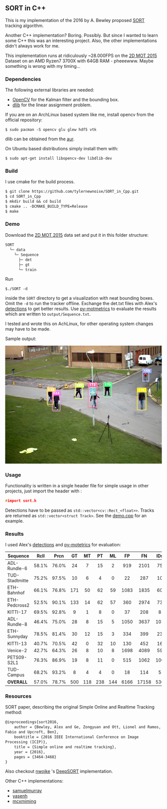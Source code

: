 ## SORT in C++

This is my implementation of the 2016 by A. Bewley proposed
[SORT](https://github.com/abewley/sort) tracking algorithm.

Another C++ implementation? Boring. Possibly. But since I wanted to learn some
C++ this was an interesting project. Also, the other implementations didn't
always work for me.

This implementation runs at ridiculously ~28.000FPS on the
[2D MOT 2015](https://motchallenge.net/data/2D_MOT_2015/) Dataset on an AMD 
Ryzen7 3700X with 64GB RAM - pheeewww. Maybe something is wrong with my 
timing...

### Dependencies
The following external libraries are needed:
- [OpenCV](https://www.opencv.org) for the Kalman filter and the bounding box.
- [dlib](http://www.dlib.net) for the linear assignment problem.

If you are on an ArchLinux based system like me, install opencv from the
official repository:
```
$ sudo pacman -S opencv glu glew hdf5 vtk
```
dlib can be obtained from the [aur](https://aur.archlinux.org/packages/dlib/).

On Ubuntu based distributions simply install them with:
```
$ sudo apt-get install libopencv-dev libdlib-dev
```

### Build

I use cmake for the build process.

```
$ git clone https://github.com/tylernewnoise/SORT_in_Cpp.git
$ cd SORT_in_Cpp
$ mkdir build && cd build
$ cmake .. -DCMAKE_BUILD_TYPE=Release
$ make
```

### Demo

Download the [2D MOT 2015](https://motchallenge.net/data/2D_MOT_2015/) data set
and put it in this folder structure:
```
SORT
  └─ data
    └─ Sequence
      ├─ det
      ├─ gt
      └─ train
```
Run
```
$./SORT -d
```
inside the ``SORT`` directory to get a visualization with neat bounding boxes.
Omit the ``-d`` to run the tracker offline. Exchange the det.txt files with
Alex's [detections](https://github.com/abewley/sort/tree/master/data/train) to 
get better results.
Use [py-motmetrics](https://github.com/cheind/py-motmetrics) to evaluate the
results which are written to ``output/Sequence.txt``.

I tested and wrote this on AchLinux, for other operating system changes may
have to be made.

Sample output:

![sample_output](screenshot.jpg)

### Usage

Functionality is written in a single header file for simple usage in other 
projects, just import the header with :
```C++
#import sort.h
```
Detections have to be passed as ``std::vector<cv::Rect_<float>>``. Tracks are 
returned as ``std::vector<struct Track>``.
See the 
[demo.cpp](https://github.com/tylernewnoise/SORT_in_Cpp/blob/main/src/demo.cpp#L120)
for an example.

### Results

I used Alex's [detections](https://github.com/abewley/sort/tree/master/data/train)
and [py-motetrics](https://github.com/cheind/py-motmetrics) for evaluation:

Sequence       | Rcll  |  Prcn |  GT | MT | PT |   ML |  FP  |   FN | IDs |   FM | MOTA  |  MOTP
-------------- |:-----:|:-----:|:---:|:---:|:---:|:---:|:---:|:----:|:---:|:----:|:-----:|:------
ADL-Rundle-6   | 58.1% | 76.0% |  24 |   7 |  15 |   2 | 919 | 2101 |  75 |  107 | 38.2% |  74.6%
TUD-Stadtmitte | 75.2% | 97.5% |  10 |   6 |   4 |   0 |  22 |  287 |  10 |   16 | 72.4% |  75.2%
ETH-Bahnhof    | 66.1% | 76.8% | 171 |  50 |  62 |  59 |1083 | 1835 |  60 |  141 | 45.0% |  74.2%
ETH-Pedcross2  | 52.5% | 90.1% | 133 |  14 |  62 |  57 | 360 | 2974 |  73 |  116 | 45.6% |  74.7%
KITTI-17       | 69.5% | 92.8% |   9 |   1 |   8 |   0 |  37 |  208 |   8 |   15 | 63.0% |  72.0%
ADL-Rundle-8   | 46.4% | 75.0% |  28 |   8 |  15 |   5 |1050 | 3637 | 101 |  246 | 29.4% |  70.9%
ETH-Sunnyday   | 78.5% | 81.4% |  30 |  12 |  15 |   3 | 334 |  399 |  23 |   57 | 59.3% |  74.3%
KITTI-13       | 40.7% | 70.5% |  42 |   0 |  32 |  10 | 130 |  452 |  16 |   24 | 21.5% |  68.5%
Venice-2       | 42.7% | 64.3% |  26 |   8 |  10 |   8 |1698 | 4089 |  59 |  111 | 18.1% |  73.6%
PETS09-S2L1    | 76.3% | 86.9% |  19 |   8 |  11 |   0 | 515 | 1062 | 100 |  192 | 62.5% |  67.7%
TUD-Campus     | 68.2% | 93.2% |   8 |   4 |   4 |   0 |  18 |  114 |   5 |   13 | 61.8% |  73.5%
**OVERALL**    | 57.0% | 78.7% | 500 | 118 | 238 | 144 |6166 |17158 | 530 | 1038 | 40.2% |  72.7%
 
### Resources

SORT paper, describing the original Simple Online and Realtime Tracking method:

```
@inproceedings{sort2016,
    author = {Bewley, Alex and Ge, Zongyuan and Ott, Lionel and Ramos, Fabio and Upcroft, Ben},
    booktitle = {2016 IEEE International Conference on Image Processing (ICIP)},
    title = {Simple online and realtime tracking},
    year = {2016},
    pages = {3464-3468}
}
```
Also checkout [nwojke](https://github.com/nwojke) 's
[DeepSORT](https://github.com/nwojke/deepsort) implementation.

Other C++ implementations:

- [samuelmurray](https://github.com/samuelmurray/tracking-by-detection)
- [yasenh](https://github.com/yasenh/sort-cpp)
- [mcxmiming](https://github.com/mcximing/sort-cpp)
